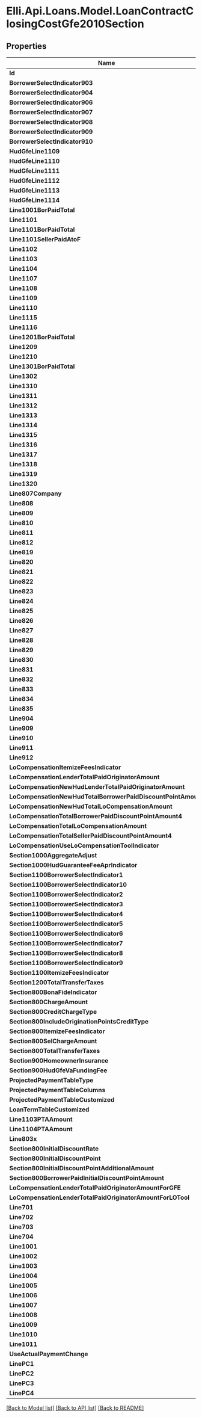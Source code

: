 # Elli.Api.Loans.Model.LoanContractClosingCostGfe2010Section
## Properties

Name | Type | Description | Notes
------------ | ------------- | ------------- | -------------
**Id** | **string** |  | [optional] 
**BorrowerSelectIndicator903** | **bool?** |  | [optional] 
**BorrowerSelectIndicator904** | **bool?** |  | [optional] 
**BorrowerSelectIndicator906** | **bool?** |  | [optional] 
**BorrowerSelectIndicator907** | **bool?** |  | [optional] 
**BorrowerSelectIndicator908** | **bool?** |  | [optional] 
**BorrowerSelectIndicator909** | **bool?** |  | [optional] 
**BorrowerSelectIndicator910** | **bool?** |  | [optional] 
**HudGfeLine1109** | **double?** |  | [optional] 
**HudGfeLine1110** | **double?** |  | [optional] 
**HudGfeLine1111** | **double?** |  | [optional] 
**HudGfeLine1112** | **double?** |  | [optional] 
**HudGfeLine1113** | **double?** |  | [optional] 
**HudGfeLine1114** | **double?** |  | [optional] 
**Line1001BorPaidTotal** | **double?** |  | [optional] 
**Line1101** | **string** |  | [optional] 
**Line1101BorPaidTotal** | **double?** |  | [optional] 
**Line1101SellerPaidAtoF** | **double?** |  | [optional] 
**Line1102** | **string** |  | [optional] 
**Line1103** | **string** |  | [optional] 
**Line1104** | **string** |  | [optional] 
**Line1107** | **string** |  | [optional] 
**Line1108** | **string** |  | [optional] 
**Line1109** | **string** |  | [optional] 
**Line1110** | **string** |  | [optional] 
**Line1115** | **string** |  | [optional] 
**Line1116** | **string** |  | [optional] 
**Line1201BorPaidTotal** | **double?** |  | [optional] 
**Line1209** | **string** |  | [optional] 
**Line1210** | **string** |  | [optional] 
**Line1301BorPaidTotal** | **double?** |  | [optional] 
**Line1302** | **string** |  | [optional] 
**Line1310** | **string** |  | [optional] 
**Line1311** | **string** |  | [optional] 
**Line1312** | **string** |  | [optional] 
**Line1313** | **string** |  | [optional] 
**Line1314** | **string** |  | [optional] 
**Line1315** | **string** |  | [optional] 
**Line1316** | **string** |  | [optional] 
**Line1317** | **string** |  | [optional] 
**Line1318** | **string** |  | [optional] 
**Line1319** | **string** |  | [optional] 
**Line1320** | **string** |  | [optional] 
**Line807Company** | **string** |  | [optional] 
**Line808** | **string** |  | [optional] 
**Line809** | **string** |  | [optional] 
**Line810** | **string** |  | [optional] 
**Line811** | **string** |  | [optional] 
**Line812** | **string** |  | [optional] 
**Line819** | **string** |  | [optional] 
**Line820** | **string** |  | [optional] 
**Line821** | **string** |  | [optional] 
**Line822** | **string** |  | [optional] 
**Line823** | **string** |  | [optional] 
**Line824** | **string** |  | [optional] 
**Line825** | **string** |  | [optional] 
**Line826** | **string** |  | [optional] 
**Line827** | **string** |  | [optional] 
**Line828** | **string** |  | [optional] 
**Line829** | **string** |  | [optional] 
**Line830** | **string** |  | [optional] 
**Line831** | **string** |  | [optional] 
**Line832** | **string** |  | [optional] 
**Line833** | **string** |  | [optional] 
**Line834** | **string** |  | [optional] 
**Line835** | **string** |  | [optional] 
**Line904** | **string** |  | [optional] 
**Line909** | **string** |  | [optional] 
**Line910** | **string** |  | [optional] 
**Line911** | **string** |  | [optional] 
**Line912** | **string** |  | [optional] 
**LoCompensationItemizeFeesIndicator** | **bool?** |  | [optional] 
**LoCompensationLenderTotalPaidOriginatorAmount** | **double?** |  | [optional] 
**LoCompensationNewHudLenderTotalPaidOriginatorAmount** | **double?** |  | [optional] 
**LoCompensationNewHudTotalBorrowerPaidDiscountPointAmount** | **double?** |  | [optional] 
**LoCompensationNewHudTotalLoCompensationAmount** | **double?** |  | [optional] 
**LoCompensationTotalBorrowerPaidDiscountPointAmount4** | **double?** |  | [optional] 
**LoCompensationTotalLoCompensationAmount** | **double?** |  | [optional] 
**LoCompensationTotalSellerPaidDiscountPointAmount4** | **double?** |  | [optional] 
**LoCompensationUseLoCompensationToolIndicator** | **bool?** |  | [optional] 
**Section1000AggregateAdjust** | **double?** |  | [optional] 
**Section1000HudGuaranteeFeeAprIndicator** | **bool?** |  | [optional] 
**Section1100BorrowerSelectIndicator1** | **bool?** |  | [optional] 
**Section1100BorrowerSelectIndicator10** | **bool?** |  | [optional] 
**Section1100BorrowerSelectIndicator2** | **bool?** |  | [optional] 
**Section1100BorrowerSelectIndicator3** | **bool?** |  | [optional] 
**Section1100BorrowerSelectIndicator4** | **bool?** |  | [optional] 
**Section1100BorrowerSelectIndicator5** | **bool?** |  | [optional] 
**Section1100BorrowerSelectIndicator6** | **bool?** |  | [optional] 
**Section1100BorrowerSelectIndicator7** | **bool?** |  | [optional] 
**Section1100BorrowerSelectIndicator8** | **bool?** |  | [optional] 
**Section1100BorrowerSelectIndicator9** | **bool?** |  | [optional] 
**Section1100ItemizeFeesIndicator** | **bool?** |  | [optional] 
**Section1200TotalTransferTaxes** | **double?** |  | [optional] 
**Section800BonaFideIndicator** | **bool?** |  | [optional] 
**Section800ChargeAmount** | **double?** |  | [optional] 
**Section800CreditChargeType** | **string** |  | [optional] 
**Section800IncludeOriginationPointsCreditType** | **string** |  | [optional] 
**Section800ItemizeFeesIndicator** | **bool?** |  | [optional] 
**Section800SelChargeAmount** | **double?** |  | [optional] 
**Section800TotalTransferTaxes** | **double?** |  | [optional] 
**Section900HomeownerInsurance** | **double?** |  | [optional] 
**Section900HudGfeVaFundingFee** | **double?** |  | [optional] 
**ProjectedPaymentTableType** | **string** |  | [optional] 
**ProjectedPaymentTableColumns** | **string** |  | [optional] 
**ProjectedPaymentTableCustomized** | **bool?** |  | [optional] 
**LoanTermTableCustomized** | **bool?** |  | [optional] 
**Line1103PTAAmount** | **double?** |  | [optional] 
**Line1104PTAAmount** | **double?** |  | [optional] 
**Line803x** | **string** |  | [optional] 
**Section800InitialDiscountRate** | **double?** |  | [optional] 
**Section800InitialDiscountPoint** | **double?** |  | [optional] 
**Section800InitialDiscountPointAdditionalAmount** | **double?** |  | [optional] 
**Section800BorrowerPaidInitialDiscountPointAmount** | **double?** |  | [optional] 
**LoCompensationLenderTotalPaidOriginatorAmountForGFE** | **double?** |  | [optional] 
**LoCompensationLenderTotalPaidOriginatorAmountForLOTool** | **double?** |  | [optional] 
**Line701** | **string** |  | [optional] 
**Line702** | **string** |  | [optional] 
**Line703** | **string** |  | [optional] 
**Line704** | **string** |  | [optional] 
**Line1001** | **string** |  | [optional] 
**Line1002** | **string** |  | [optional] 
**Line1003** | **string** |  | [optional] 
**Line1004** | **string** |  | [optional] 
**Line1005** | **string** |  | [optional] 
**Line1006** | **string** |  | [optional] 
**Line1007** | **string** |  | [optional] 
**Line1008** | **string** |  | [optional] 
**Line1009** | **string** |  | [optional] 
**Line1010** | **string** |  | [optional] 
**Line1011** | **string** |  | [optional] 
**UseActualPaymentChange** | **bool?** |  | [optional] 
**LinePC1** | **string** |  | [optional] 
**LinePC2** | **string** |  | [optional] 
**LinePC3** | **string** |  | [optional] 
**LinePC4** | **string** |  | [optional] 

[[Back to Model list]](../README.md#documentation-for-models) [[Back to API list]](../README.md#documentation-for-api-endpoints) [[Back to README]](../README.md)

